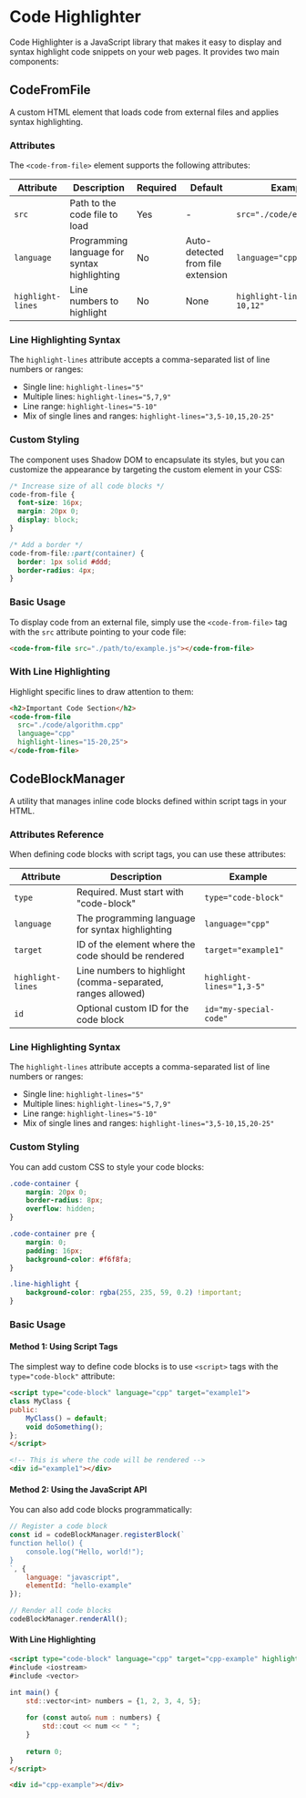 # Code Highlighter
Code Highlighter is a JavaScript library that makes it easy to display and syntax highlight code snippets on your web pages. It provides two main components:

## CodeFromFile
A custom HTML element that loads code from external files and applies syntax highlighting.

### Attributes

The `<code-from-file>` element supports the following attributes:

| Attribute | Description | Required | Default | Example |
|-----------|-------------|----------|---------|---------|
| `src` | Path to the code file to load | Yes | - | `src="./code/example.js"` |
| `language` | Programming language for syntax highlighting | No | Auto-detected from file extension | `language="cpp"` |
| `highlight-lines` | Line numbers to highlight | No | None | `highlight-lines="5-10,12"` |

### Line Highlighting Syntax

The `highlight-lines` attribute accepts a comma-separated list of line numbers or ranges:

- Single line: `highlight-lines="5"`
- Multiple lines: `highlight-lines="5,7,9"`
- Line range: `highlight-lines="5-10"`
- Mix of single lines and ranges: `highlight-lines="3,5-10,15,20-25"`

### Custom Styling

The component uses Shadow DOM to encapsulate its styles, but you can customize the appearance by targeting the custom element in your CSS:

```css
/* Increase size of all code blocks */
code-from-file {
  font-size: 16px;
  margin: 20px 0;
  display: block;
}

/* Add a border */
code-from-file::part(container) {
  border: 1px solid #ddd;
  border-radius: 4px;
}
```

### Basic Usage

To display code from an external file, simply use the `<code-from-file>` tag with the `src` attribute pointing to your code file:

```html
<code-from-file src="./path/to/example.js"></code-from-file>
```

### With Line Highlighting

Highlight specific lines to draw attention to them:

```html
<h2>Important Code Section</h2>
<code-from-file 
  src="./code/algorithm.cpp" 
  language="cpp" 
  highlight-lines="15-20,25">
</code-from-file>
```

## CodeBlockManager
A utility that manages inline code blocks defined within script tags in your HTML.

### Attributes Reference

When defining code blocks with script tags, you can use these attributes:

| Attribute         | Description                                                 | Example                   |
| ----------------- | ----------------------------------------------------------- | ------------------------- |
| `type`            | Required. Must start with "code-block"                      | `type="code-block"`       |
| `language`        | The programming language for syntax highlighting            | `language="cpp"`          |
| `target`          | ID of the element where the code should be rendered         | `target="example1"`       |
| `highlight-lines` | Line numbers to highlight (comma-separated, ranges allowed) | `highlight-lines="1,3-5"` |
| `id`              | Optional custom ID for the code block                       | `id="my-special-code"`    |

### Line Highlighting Syntax

The `highlight-lines` attribute accepts a comma-separated list of line numbers or ranges:

- Single line: `highlight-lines="5"`
- Multiple lines: `highlight-lines="5,7,9"`
- Line range: `highlight-lines="5-10"`
- Mix of single lines and ranges: `highlight-lines="3,5-10,15,20-25"`

### Custom Styling

You can add custom CSS to style your code blocks:

```css
.code-container {
    margin: 20px 0;
    border-radius: 8px;
    overflow: hidden;
}

.code-container pre {
    margin: 0;
    padding: 16px;
    background-color: #f6f8fa;
}

.line-highlight {
    background-color: rgba(255, 235, 59, 0.2) !important;
}
```

### Basic Usage

#### Method 1: Using Script Tags

The simplest way to define code blocks is to use `<script>` tags with the `type="code-block"` attribute:

```html
<script type="code-block" language="cpp" target="example1">
class MyClass {
public:
    MyClass() = default;
    void doSomething();
};
</script>

<!-- This is where the code will be rendered -->
<div id="example1"></div>
```

#### Method 2: Using the JavaScript API

You can also add code blocks programmatically:

```javascript
// Register a code block
const id = codeBlockManager.registerBlock(`
function hello() {
    console.log("Hello, world!");
}
`, {
    language: "javascript",
    elementId: "hello-example"
});

// Render all code blocks
codeBlockManager.renderAll();
```

#### With Line Highlighting

```html
<script type="code-block" language="cpp" target="cpp-example" highlight-lines="2,5-7">
#include <iostream>
#include <vector>

int main() {
    std::vector<int> numbers = {1, 2, 3, 4, 5};
    
    for (const auto& num : numbers) {
        std::cout << num << " ";
    }
    
    return 0;
}
</script>

<div id="cpp-example"></div>